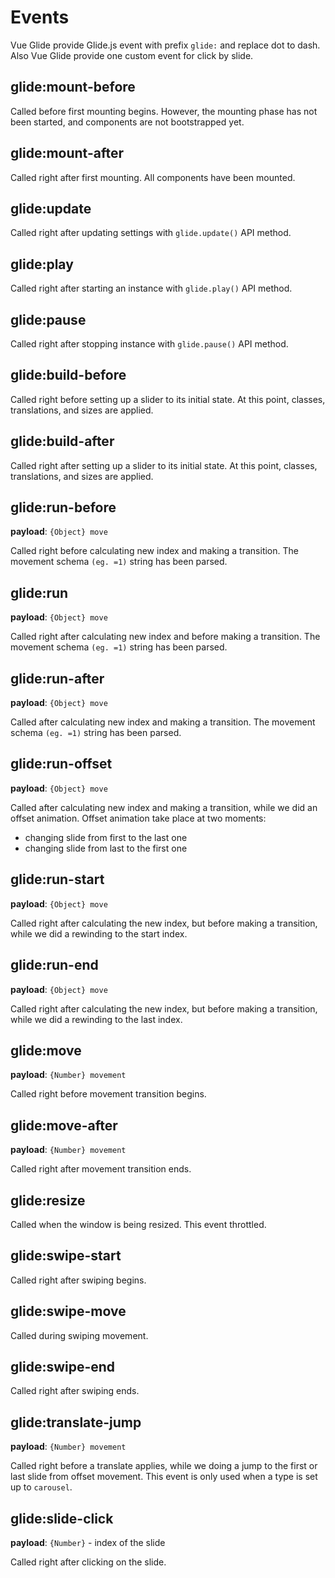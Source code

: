 # Events

Vue Glide provide Glide.js event with prefix `glide:` and replace dot to dash. Also Vue Glide provide one custom event for click by slide.

## glide:mount-before

Called before first mounting begins. However, the mounting phase has not been started, and components are not bootstrapped yet.

## glide:mount-after

Called right after first mounting. All components have been mounted.

## glide:update

Called right after updating settings with `glide.update()` API method.

## glide:play

Called right after starting an instance with `glide.play()` API method.

## glide:pause

Called right after stopping instance with `glide.pause()` API method.

## glide:build-before

Called right before setting up a slider to its initial state. At this point, classes, translations, and sizes are applied.

## glide:build-after

Called right after setting up a slider to its initial state. At this point, classes, translations, and sizes are applied.

## glide:run-before

**payload**: `{Object} move`

Called right before calculating new index and making a transition. The movement schema `(eg. =1)` string has been parsed.


## glide:run

**payload**: `{Object} move`

Called right after calculating new index and before making a transition. The movement schema `(eg. =1)` string has been parsed.

## glide:run-after

**payload**: `{Object} move`

Called after calculating new index and making a transition. The movement schema `(eg. =1)` string has been parsed.


## glide:run-offset

**payload**: `{Object} move`

Called after calculating new index and making a transition, while we did an offset animation. Offset animation take place at two moments:

- changing slide from first to the last one
- changing slide from last to the first one

## glide:run-start

**payload**: `{Object} move`

Called right after calculating the new index, but before making a transition, while we did a rewinding to the start index.


## glide:run-end

**payload**: `{Object} move`

Called right after calculating the new index, but before making a transition, while we did a rewinding to the last index.

## glide:move

**payload**: `{Number} movement`

Called right before movement transition begins.

## glide:move-after

**payload**: `{Number} movement`

Called right after movement transition ends.

## glide:resize

Called when the window is being resized. This event throttled.

## glide:swipe-start

Called right after swiping begins.

## glide:swipe-move

Called during swiping movement.

## glide:swipe-end

Called right after swiping ends.

## glide:translate-jump

**payload**: `{Number} movement`

Called right before a translate applies, while we doing a jump to the first or last slide from offset movement. This event is only used when a type is set up to `carousel`.


## glide:slide-click 

**payload**: `{Number}` - index of the slide

Called right after clicking on the slide.


